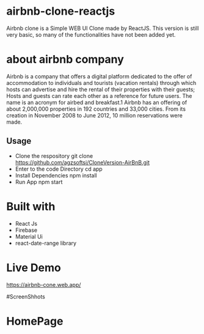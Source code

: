 # airbnb-clone-reactjs
Airbnb clone is  a Simple WEB UI Clone made by ReactJS. This version is still very basic, so many of the functionalities have not been added yet.

# about airbnb company
Airbnb is a company that offers a digital platform dedicated to the offer of accommodation to individuals and tourists (vacation rentals) through which hosts can advertise and hire the rental of their properties with their guests; Hosts and guests can rate each other as a reference for future users. The name is an acronym for airbed and breakfast.1 Airbnb has an offering of about 2,000,000 properties in 192 countries and 33,000 cities. From its creation in November 2008 to June 2012, 10 million reservations were made.

## Usage

- Clone the respository
  git clone https://github.com/agzsoftsi/CloneVersion-AirBnB.git
- Enter to the code Directory
  cd app
- Install Dependencies
  npm install
- Run App
  npm start

# Built with
- React Js
- Firebase
- Material Ui
- react-date-range library

# Live Demo
https://airbnb-cone.web.app/

#ScreenShhots

# HomePage
